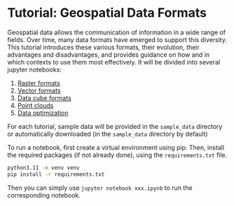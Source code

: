 # Tutorial: Geospatial Data Formats

Geospatial data allows the communication of information in a wide range of fields. Over time,
many data formats have emerged to support this diversity. This tutorial introduces these various
formats, their evolution, their advantages and disadvantages, and provides guidance on how and in
which contexts to use them most effectively. It will be divided into several jupyter notebooks:

1) [Raster formats](./raster_formats.ipynb)
2) [Vector formats](./vector_data_formats.ipynb)
3) [Data cube formats](./datacube_formats.ipynb)
4) [Point clouds](./point_clouds.ipynb)
5) [Data optimization](./data_optimization.ipynb)

For each tutorial, sample data will be provided in the `sample_data` directory or automatically
downloaded (in the `sample_data` directory by default)


To run a notebook, first create a virtual environment using pip. Then, install the required 
packages (if not already done), using the `requirements.txt` file.

```bash
python3.11 -m venv venv
pip install -r requirements.txt
```

Then you can simply use `jupyter notebook xxx.ipynb` to run the corresponding notebook.
